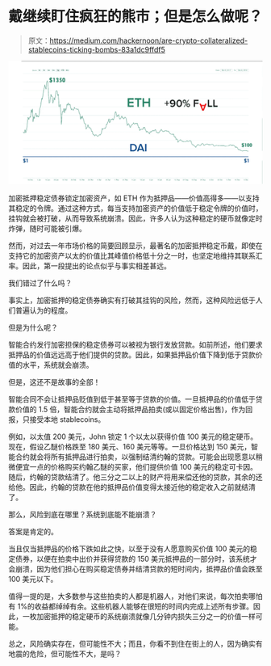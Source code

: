 # 戴继续盯住疯狂的熊市；但是怎么做呢？

> 原文：<https://medium.com/hackernoon/are-crypto-collateralized-stablecoins-ticking-bombs-83a1dc9ffdf5>

![](img/2dbe1393d797d70176ce720d1cd581f9.png)

加密抵押稳定债券锁定加密资产，如 ETH 作为抵押品——价值高得多——以支持其稳定的令牌。通过这种方式，每当支持加密资产的价值低于稳定令牌的价值时，挂钩就会被打破，从而导致系统崩溃。因此，许多人认为这种稳定的硬币就像定时炸弹，随时可能被引爆。

然而，对过去一年市场价格的简要回顾显示，最著名的加密抵押稳定币戴，即使在支持它的加密资产以太的价值比其峰值价格低十分之一时，也坚定地维持其联系汇率。因此，第一段提出的论点似乎与事实相差甚远。

我们错过了什么吗？

事实上，加密抵押的稳定债券确实有打破其挂钩的风险，然而，这种风险远低于人们普遍认为的程度。

但是为什么呢？

智能合约发行加密担保的稳定债券可以被视为银行发放贷款。如前所述，他们要求抵押品的价值远远高于他们提供的贷款。因此，如果抵押品价值下降到低于贷款价值的水平，系统就会崩溃。

但是，这还不是故事的全部！

智能合同不会让抵押品贬值到低于甚至等于贷款的价值。一旦抵押品的价值低于贷款价值的 1.5 倍，智能合约就会主动将抵押品拍卖(或以固定价格出售)，作为回报，只接受本地 stablecoins。

例如，以太值 200 美元，John 锁定 1 个以太以获得价值 100 美元的稳定硬币。现在，假设乙醚价格跌至 180 美元、160 美元等等。一旦价格达到 150 美元，智能合约就会将所有抵押品进行拍卖，以强制结清约翰的贷款。可能会出现愿意以稍微便宜一点的价格购买约翰乙醚的买家，他们提供价值 100 美元的稳定可卡因。随后，约翰的贷款结清了。他三分之二以上的财产将用来偿还他的贷款，其余的还给他。因此，约翰的贷款在他的抵押品价值变得太接近他的稳定收入之前就结清了。

那么，风险到底在哪里？系统到底能不能崩溃？

答案是肯定的。

当且仅当抵押品的价格下跌如此之快，以至于没有人愿意购买价值 100 美元的稳定债券，以便在拍卖中出价并获得贷款的 150 美元抵押品的一部分时，该系统才会崩溃，因为他们担心在购买稳定债券并结清贷款的短时间内，抵押品价值会跌至 100 美元以下。

值得一提的是，大多数参与这些拍卖的人都是机器人，对他们来说，每次拍卖哪怕有 1%的收益都绰绰有余。这些机器人能够在很短的时间内完成上述所有步骤。因此，一枚加密抵押的稳定硬币的系统崩溃就像几分钟内损失三分之一的价值一样可能。

总之，风险确实存在，但可能性不大；而且，你看不到住在街上的人，因为确实有地震的危险，但可能性不大，是吗？